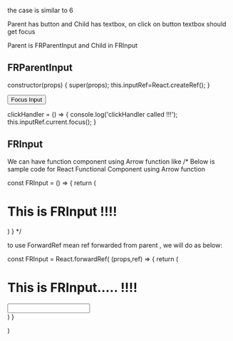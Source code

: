 the case is similar to 6

Parent has button and Child has textbox, on click on button textbox should get focus

Parent is FRParentInput and Child in FRInput


FRParentInput
-------------
 constructor(props) {
        super(props);
        this.inputRef=React.createRef();
    }
    
 <FRInput ref={this.inputRef} />
<button onClick={this.clickHandler}>Focus Input</button>

clickHandler = () => {
        console.log('clickHandler called !!!');
        this.inputRef.current.focus();
    }

FRInput
-------
We can have function component using Arrow function like
/* Below is sample code for React Functional Component using Arrow function

const  FRInput = () => {
    return (
        <div>
            <h1>This is FRInput !!!! </h1>
        </div>
    )
}
*/

to use ForwardRef mean ref forwarded from parent , we will do as below:

const FRInput = React.forwardRef( (props,ref) => {
    return (
        <div>
            <h1>This is FRInput..... !!!! </h1>
            <input typ="text" ref={ref} />
        </div>
    )
}

) 